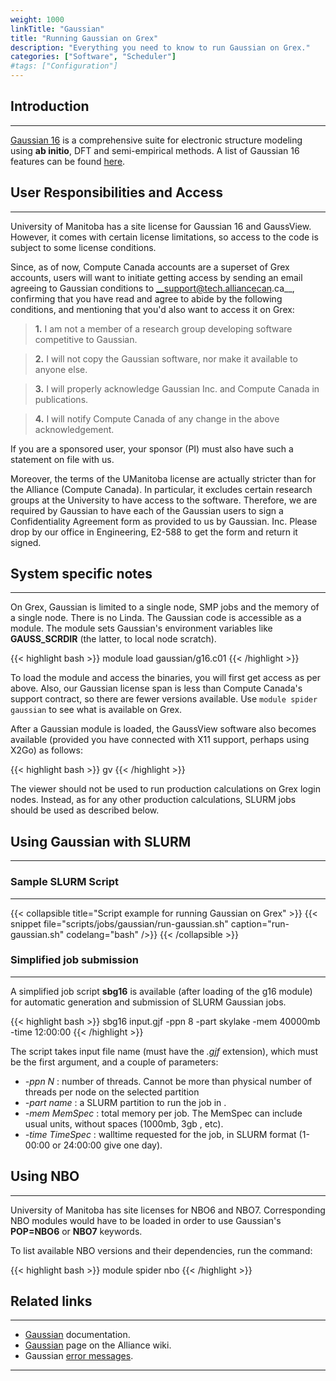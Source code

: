 ```yaml
---
weight: 1000
linkTitle: "Gaussian"
title: "Running Gaussian on Grex"
description: "Everything you need to know to run Gaussian on Grex."
categories: ["Software", "Scheduler"]
#tags: ["Configuration"]
---
```


## Introduction
---

[Gaussian 16](http://gaussian.com/ "Gaussian") is a comprehensive suite for electronic structure modeling using __ab initio__, DFT and semi-empirical methods. A list of Gaussian 16 features can be found [here](http://gaussian.com/g16glance/ "Gaussian Features").

## User Responsibilities and Access
---

University of Manitoba has a site license for Gaussian 16 and GaussView. However, it comes with certain license limitations, so access to the code is subject to some license conditions.

Since, as of now, Compute Canada accounts are a superset of Grex accounts, users will want to initiate getting access by sending an email agreeing to Gaussian conditions to __support@tech.alliancecan.ca__, confirming that you have read and agree to abide by the following conditions, and mentioning that you'd also want to access it on Grex:

>  __1.__ I am not a member of a research group developing software competitive to Gaussian.

>  __2.__ I will not copy the Gaussian software, nor make it available to anyone else.

>  __3.__ I will properly acknowledge Gaussian Inc. and Compute Canada in publications.

>  __4.__ I will notify Compute Canada of any change in the above acknowledgement.

If you are a sponsored user, your sponsor (PI) must also have such a statement on file with us. 

Moreover, the terms of the UManitoba license are actually stricter than for the Alliance (Compute Canada). In particular, it excludes certain research groups at the University to have access to the software. Therefore, we are required by Gaussian to have each of the Gaussian users to sign a Confidentiality Agreement form as provided to us by Gaussian. Inc. Please drop by our office in Engineering, E2-588 to get the form and return it signed.

## System specific notes
---

On Grex, Gaussian is limited to a single node, SMP jobs and the memory of a single node. There is no Linda. The Gaussian code is accessible as a module. The module sets Gaussian's environment variables like __GAUSS_SCRDIR__ (the latter, to local node scratch).

{{< highlight bash >}}
module load gaussian/g16.c01
{{< /highlight >}}

To load the module and access the binaries, you will first get access as per above. Also, our Gaussian license span is less than Compute Canada's support contract, so there are fewer versions available. Use ```module spider gaussian``` to see what is available on Grex.

After a Gaussian module is loaded, the GaussView software also becomes available (provided you have connected with X11 support, perhaps using X2Go) as follows:

{{< highlight bash >}}
gv
{{< /highlight >}}
  
The viewer should not be used to run production calculations on Grex login nodes. Instead, as for any other production calculations, SLURM jobs should be used as described below.

## Using Gaussian with SLURM
---

### Sample SLURM Script
---

{{< collapsible title="Script example for running Gaussian on Grex" >}}
{{< snippet
    file="scripts/jobs/gaussian/run-gaussian.sh"
    caption="run-gaussian.sh"
    codelang="bash"
/>}}
{{< /collapsible >}}

### Simplified job submission
---

A simplified job script **sbg16** is available (after loading of the g16 module) for automatic generation and submission of SLURM Gaussian jobs.

{{< highlight bash >}}
sbg16 input.gjf -ppn 8 -part skylake -mem 40000mb -time 12:00:00
{{< /highlight >}}

The script takes input file name (must have the _.gjf_ extension), which must be the first argument, and a couple of parameters:
 * _-ppn N_ : number of threads. Cannot be more than physical number of threads per node on the selected partition
 * _-part name_ : a SLURM partition to run the job in . 
 * _-mem MemSpec_ : total memory per job. The MemSpec can include usual units, without spaces (1000mb, 3gb , etc). 
 * _-time TimeSpec_ : walltime requested for the job, in SLURM format (1-00:00 or 24:00:00 give one day).

## Using NBO
---

University of Manitoba has site licenses for NBO6 and NBO7. Corresponding NBO modules would have to be loaded in order to use Gaussian's __POP=NBO6__ or __NBO7__ keywords.

To list available NBO versions and their dependencies, run the command:

{{< highlight bash >}}
module spider nbo
{{< /highlight >}}

## Related links
---

* [Gaussian](https://gaussian.com/man/) documentation.
* [Gaussian](https://docs.alliancecan.ca/wiki/Gaussian) page on the Alliance wiki.
* Gaussian [error messages](https://docs.alliancecan.ca/wiki/Gaussian_error_messages).

---

<!-- Changes and update:
* Last revision: Aug 28, 2024.
-->
